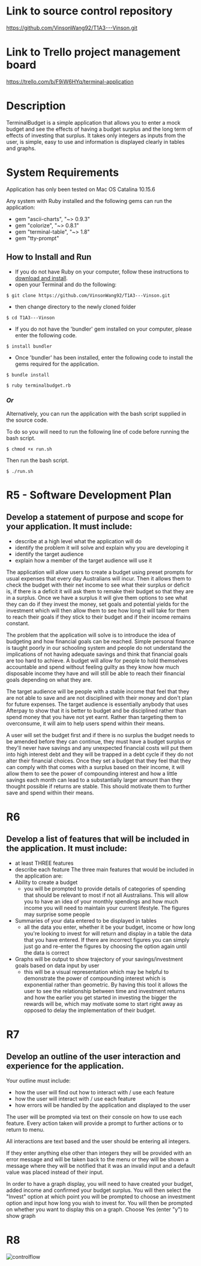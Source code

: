 
# Link to source control repository

https://github.com/VinsonWang92/T1A3---Vinson.git

# Link to Trello project management board
https://trello.com/b/F9iW6HYq/terminal-application 

# Description

TerminalBudget is a simple application that allows you to enter a mock budget and see the effects of having a budget surplus and the long term of effects of investing that surplus. It takes only integers as inputs from the user, is simple, easy to use and information is displayed clearly in tables and graphs.

# System Requirements

Application has only been tested on Mac OS Catalina 10.15.6

Any system with Ruby installed and the following gems can run the application:
- gem "ascii-charts", "~> 0.9.3"
- gem "colorize", "~> 0.8.1"
- gem "terminal-table", "~> 1.8"
- gem "tty-prompt"

## **How to Install and Run**

- If you do not have Ruby on your computer, follow these instructions to [download and install](https://www.ruby-lang.org/en/documentation/installation/).
- open your Terminal and do the following:
```
$ git clone https://github.com/VinsonWang92/T1A3---Vinson.git
```

- then change directory to the newly cloned folder
```
$ cd T1A3---Vinson
```

- If you do not have the 'bundler' gem installed on your computer, please enter the following code.

```
$ install bundler
```

- Once 'bundler' has been installed, enter the following code to install the gems required for the application.

```
$ bundle install 
```

```
$ ruby terminalbudget.rb
```
### **_Or_**

Alternatively, you can run the application with the bash script supplied in the source code. 

To do so you will need to run the following line of code before running the bash script.

```
$ chmod +x run.sh
```

Then run the bash script.

```
$ ./run.sh
```


# R5 - Software Development Plan
## Develop a statement of purpose and scope for your application. It must include:
- describe at a high level what the application will do
- identify the problem it will solve and explain why you are developing it
- identify the target audience 
- explain how a member of the target audience will use it

The application will allow users to create a budget using preset prompts for usual expenses that every day Australians will incur. Then it allows them to check the budget with their net income to see what their surplus or deficit is, if there is a deficit it will ask them to remake their budget so that they are in a surplus. Once we have a surplus it will give them options to see what they can do if they invest the money, set goals and potential yields for the investment which will then allow them to see how long it will take for them to reach their goals if they stick to their budget and if their income remains constant.

The problem that the application will solve is to introduce the idea of budgeting and how financial goals can be reached. Simple personal finance is taught poorly in our schooling system and people do not understand the implications of not having adequate savings and think that financial goals are too hard to achieve. A budget will allow for people to hold themselves accountable and spend without feeling guilty as they know how much disposable income they have and will still be able to reach their financial goals depending on what they are. 

The target audience will be people with a stable income that feel that they are not able to save and are not disciplined with their money and don't plan for future expenses. The target audience is essentially anybody that uses Afterpay to show that it is better to budget and be disciplined rather than spend money that you have not yet earnt. Rather than targeting them to overconsume, it will aim to help users spend within their means.

A user will set the budget first and if there is no surplus the budget needs to be amended before they can continue, they must have a budget surplus or they'll never have savings and any unexpected financial costs will put them into high interest debt and they will be trapped in a debt cycle if they do not alter their financial choices. Once they set a budget that they feel that they can comply with that comes with a surplus based on their income, it will allow them to see the power of compounding interest and how a little savings each month can lead to a substantially larger amount than they thought possible if returns are stable. This should motivate them to further save and spend within their means. 


# R6
## Develop a list of features that will be included in the application. It must include:
- at least THREE features
- describe each feature
The three main features that would be included in the application are:
- Ability to create a budget 
    - you will be prompted to provide details of categories of spending that should be relevant to most if not all Australians. This will allow you to have an idea of your monthly spendings and how much income you will need to maintain your current lifestyle. The figures may surprise some people
- Summaries of your data entered to be displayed in tables
    - all the data you enter, whether it be your budget, income or how long you're looking to invest for will return and display in a table the data that you have entered. If there are incorrect figures you can simply just go and re-enter the figures by choosing the option again until the data is correct
- Graphs will be output to show trajectory of your savings/investment goals based on data input by user
    - this will be a visual representation which may be helpful to demonstrate the power of compounding interest which is exponential rather than geometric. By having this tool it allows the user to see the relationship between time and investment returns and how the earlier you get started in investing the bigger the rewards will be, which may motivate some to start right away as opposed to delay the implementation of their budget. 

# R7
## Develop an outline of the user interaction and experience for the application.
Your outline must include:
- how the user will find out how to interact with / use each feature
- how the user will interact with / use each feature
- how errors will be handled by the application and displayed to the user

The user will be prompted via text on their console on how to use each feature. Every action taken will provide a prompt to further actions or to return to menu. 

All interactions are text based and the user should be entering all integers. 

If they enter anything else other than integers they will be provided with an error message and will be taken back to the menu or they will be shown a message where they will be notified that it was an invalid input and a default value was placed instead of their input.

In order to have a graph display, you will need to have created your budget, added income and confirmed your budget surplus. You will then select the "Invest" option at which point you will be prompted to choose an investment option and input how long you wish to invest for. You will then be prompted on whether you want to display this on a graph. Choose Yes (enter "y") to show graph

# R8

![controlflow](docs/controlflow.png)

